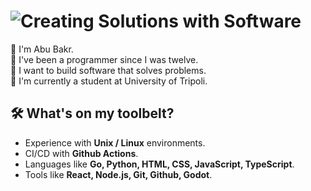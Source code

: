 # ![Creating Solutions with Software](https://readme-typing-svg.herokuapp.com?font=Petrona&weight=700&size=32&height=32&width=500&vCenter=true&duration=2000&color=FFFFFF&repeat=false&lines=Creating+Solutions+with+Software)

👋 I'm Abu Bakr.  
👶 I've been a programmer since I was twelve.  
🔧 I want to build software that solves problems.  
🎒 I'm currently a student at University of Tripoli.

## 🛠️ What's on my toolbelt?

- Experience with **Unix / Linux** environments.
- CI/CD with **Github Actions**.
- Languages like **Go, Python, HTML, CSS, JavaScript, TypeScript**.
- Tools like **React, Node.js, Git, Github, Godot**.
